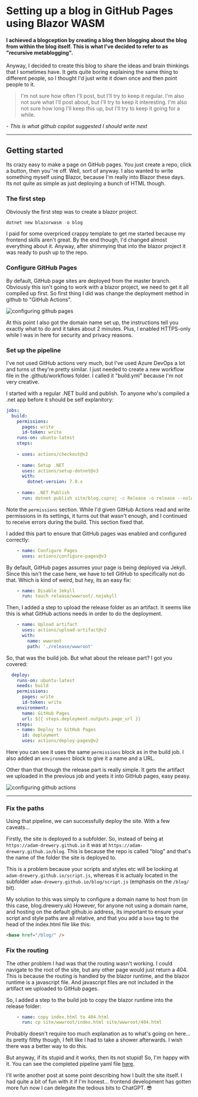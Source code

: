 # Setting up a blog in GitHub Pages using Blazor WASM

#### I achieved a blogception by creating a blog then blogging about the blog from within the blog itself. This is what I've decided to refer to as "recursive metablogging".

Anyway, I decided to create this blog to share the ideas and brain thinkings that I sometimes have. It gets quite boring explaining the same thing to different people, so I thought I'd just write it down once and then point people to it.

> I'm not sure how often I'll post, but I'll try to keep it regular. I'm also not sure what I'll post about, but I'll try to keep it interesting. I'm also not sure how long I'll keep this up, but I'll try to keep it going for a while.

*- This is what github copilot suggested I should write next*

---

## Getting started

Its crazy easy to make a page on GitHub pages. You just create a repo, click a button, then you''re off. Well, sort of anyway. I also wanted to write something myself using Blazor, because I'm really into Blazor these days. Its not quite as simple as just deploying a bunch of HTML though.

### The first step
Obviously the first step was to create a blazor project.
```powershell
dotnet new blazorwasm -o blog
``` 
I paid for some overpriced crappy template to get me started because my frontend skills aren't great. By the end though, I'd changed almost everything about it. Anyway, after shimmying that into the blazor project it was ready to push up to the repo.

### Configure GitHub Pages
By default, GitHub page sites are deployed from the master branch. Obviously this isn't going to work with a blazor project, we need to get it all compiled up first. So first thing I did was change the deployment method in github to "GitHub Actions".

![configuring github pages](https://raw.githubusercontent.com/adam-drewery/blog/main/content/making-a-blog/setup-github-pages.png "configuring github pages")

At this point I also got the domain name set up, the instructions tell you exactly what to do and it takes about 2 minutes. Plus, I enabled HTTPS-only while I was in here for security and privacy reasons.

### Set up the pipeline
I've not used GitHub actions very much, but I've used Azure DevOps a lot and turns ut they're pretty similar. I just needed to create a new workflow file in the .github/workflows folder. I called it "build.yml" because I'm not very creative.

I started with a regular .NET build and publish. To anyone who's compiled a .net app before it should be self explanitory:

```yaml
jobs:
  build:
    permissions:
      pages: write
      id-token: write
    runs-on: ubuntu-latest
    steps:
    
    - uses: actions/checkout@v2
    
    - name: Setup .NET
      uses: actions/setup-dotnet@v3
      with:
        dotnet-version: 7.0.x
          
    - name: .NET Publish
      run: dotnet publish site/blog.csproj -c Release -o release --nologo
```

Note the `permissions` section. While I'd given GitHub Actions read and write permissions in its settings, it turns out that wasn't enough, and I continued to receive errors during the build. This section fixed that.

I added this part to ensure that GitHub pages was enabled and configured correctly:

```yaml
    - name: Configure Pages
      uses: actions/configure-pages@v3
```

By default, GitHub pages assumes your page is being deployed via Jekyll. Since this isn't the case here, we have to tell GitHub to specifically not do that. Which is kind of weird, but hey, its an easy fix:

```yaml
    - name: Disable Jekyll
      run: touch release/wwwroot/.nojekyll
```

Then, I added a step to upload the release folder as an artifact. It seems like this is what GitHub actions needs in order to do the deployment. 

```yaml
    - name: Upload artifact
      uses: actions/upload-artifact@v2
      with:
        name: wwwroot
        path: './release/wwwroot'
```

So, that was the build job. But what about the release part? I got you covered:

```yaml
  deploy:
    runs-on: ubuntu-latest
    needs: build
    permissions:
      pages: write
      id-token: write
    environment:
      name: GitHub Pages
      url: ${{ steps.deployment.outputs.page_url }}
    steps:      
    - name: Deploy to GitHub Pages
      id: deployment
      uses: actions/deploy-pages@v2
```

Here you can see it uses the same `permissions` block as in the build job. I also added an `environment` block to give it a name and a URL.

Other than that though the release part is really simple. It gets the artifact we uploaded in the previous job and yeets it into GitHub pages, easy peasy.

![configuring github actions](https://raw.githubusercontent.com/adam-drewery/blog/main/content/making-a-blog/build-github-pages.png "configuring github actions")

---

### Fix the paths

Using that pipeline, we can successfully deploy the site. With a few caveats...

Firstly, the site is deployed to a subfolder. So, instead of being at `https://adam-drewery.github.io` it was at `https://adam-drewery.github.io/blog`. This is because the repo is called "blog" and that's the name of the folder the site is deployed to.

This is a problem because your scripts and styles etc will be looking at `adam-drewery.github.io/script.js`, whereas it is actualy located in the subfolder `adam-drewery.github.io/blog/script.js` (emphasis on the `/blog/` bit).

My solution to this was simply to configure a domain name to host from (in this case, blog.drewery.uk) However, for anyone not using a domain name, and hosting on the default github.io address, its important to ensure your script and style paths are all relative, and that you add a `base` tag to the head of the index.html file like this:

```html
<base href="/blog/" />
```

### Fix the routing

The other problem I had was that the routing wasn't working. I could navigate to the root of the site, but any other page would just return a 404. This is because the routing is handled by the blazor runtime, and the blazor runtime is a javascript file. And javascript files are not included in the artifact we uploaded to GitHub pages.

So, I added a step to the build job to copy the blazor runtime into the release folder:

```yaml
    - name: copy index.html to 404.html
      run: cp site/wwwroot/index.html site/wwwroot/404.html
```

Probably doesn't require too much explanation as to what's going on here... its pretty filthy though, I felt like I had to take a shower afterwards. I wish there was a better way to do this.

But anyway, if its stupid and it works, then its not stupid! So, I'm happy with it. You can see the completed pipeline yaml file [here](https://github.com/adam-drewery/blog/blob/main/.github/workflows/build.yml).

I'll write another post at some point describing how I built the site itself. I had quite a bit of fun with it if I'm honest... frontend development has gotten more fun now I can delegate the tedious bits to ChatGPT. 😎